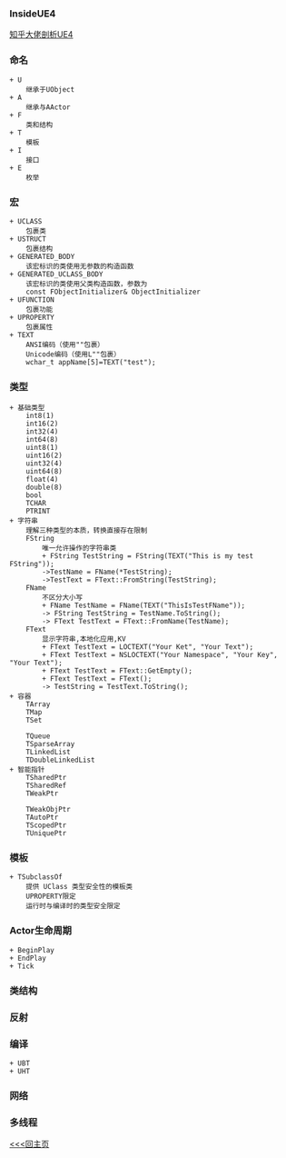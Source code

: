 ### InsideUE4
[知乎大佬剖析UE4](https://zhuanlan.zhihu.com/insideue4)
### 命名
    + U
        继承于UObject
    + A
        继承与AActor
    + F
        类和结构
    + T
        模板
    + I
        接口
    + E
        枚举
### 宏
    + UCLASS
        包裹类
    + USTRUCT
        包裹结构
    + GENERATED_BODY  
        该宏标识的类使用无参数的构造函数
    + GENERATED_UCLASS_BODY
        该宏标识的类使用父类构造函数，参数为
        const FObjectInitializer& ObjectInitializer
    + UFUNCTION
        包裹功能
    + UPROPERTY
        包裹属性
    + TEXT
        ANSI编码（使用""包裹）
        Unicode编码（使用L""包裹）
        wchar_t appName[5]=TEXT("test");
### 类型
    + 基础类型
        int8(1)
        int16(2)
        int32(4)
        int64(8)
        uint8(1)
        uint16(2)
        uint32(4)
        uint64(8)
        float(4)
        double(8)
        bool
        TCHAR
        PTRINT
    + 字符串
        理解三种类型的本质，转换直接存在限制
        FString
            唯一允许操作的字符串类
            + FString TestString = FString(TEXT("This is my test FString"));
            ->TestName = FName(*TestString);
            ->TestText = FText::FromString(TestString);
        FName
            不区分大小写
            + FName TestName = FName(TEXT("ThisIsTestFName"));
            -> FString TestString = TestName.ToString();
            -> FText TestText = FText::FromName(TestName);
        FText
            显示字符串,本地化应用,KV
            + FText TestText = LOCTEXT("Your Ket", "Your Text");
            + FText TestText = NSLOCTEXT("Your Namespace", "Your Key", "Your Text");
            + FText TestText = FText::GetEmpty();
            + FText TestText = FText();
            -> TestString = TestText.ToString();
    + 容器
        TArray
        TMap
        TSet

        TQueue
        TSparseArray
        TLinkedList
        TDoubleLinkedList
    + 智能指针
        TSharedPtr
        TSharedRef
        TWeakPtr

        TWeakObjPtr
        TAutoPtr
        TScopedPtr
        TUniquePtr
### 模板
    + TSubclassOf
        提供 UClass 类型安全性的模板类
        UPROPERTY限定
        运行时与编译时的类型安全限定
### Actor生命周期
    + BeginPlay
    + EndPlay
    + Tick
### 类结构
### 反射
### 编译
    + UBT
    + UHT
### 网络
### 多线程

[<<<回主页](https://github.com/ora-cat/UE4Handbook)
